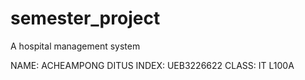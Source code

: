 # semester_project
A hospital management system



NAME: ACHEAMPONG DITUS
INDEX: UEB3226622
CLASS: IT L100A
